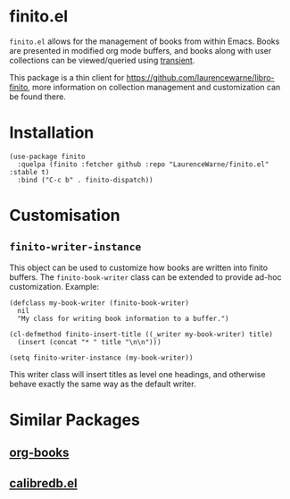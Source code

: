 # finito.el

`finito.el` allows for the management of books from within Emacs.  Books are presented in modified org mode buffers, and books along with user collections can be viewed/queried using [transient](https://github.com/magit/transient).

This package is a thin client for https://github.com/laurencewarne/libro-finito, more information on collection management and customization can be found there.

# Installation

```elisp
(use-package finito
  :quelpa (finito :fetcher github :repo "LaurenceWarne/finito.el" :stable t)
  :bind ("C-c b" . finito-dispatch))
```

# Customisation

## `finito-writer-instance`

This object can be used to customize how books are written into finito buffers.  The `finito-book-writer` class can be extended to provide ad-hoc customization.  Example:

```elisp
(defclass my-book-writer (finito-book-writer)
  nil
  "My class for writing book information to a buffer.")

(cl-defmethod finito-insert-title ((_writer my-book-writer) title)
  (insert (concat "* " title "\n\n")))

(setq finito-writer-instance (my-book-writer))
```

This writer class will insert titles as level one headings, and otherwise behave exactly the same way as the default writer.

# Similar Packages

## [org-books](https://github.com/lepisma/org-books)

## [calibredb.el](https://github.com/chenyanming/calibredb.el)
